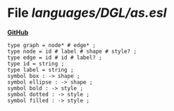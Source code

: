 # File _languages/DGL/as.esl_
**[GitHub](https://github.com/softlang/yas/blob/master/languages/DGL/as.esl)**
```
type graph = node* # edge* ;
type node = id # label # shape # style? ;
type edge = id # id # label? ;
type id = string ;
type label = string ;
symbol box : -> shape ;
symbol ellipse : -> shape ;
symbol bold : -> style ;
symbol dotted : -> style ;
symbol filled : -> style ;
```
